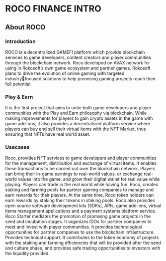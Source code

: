 # ROCO FINANCE INTRO

## About ROCO

### Introduction

ROCO is a decentralized GAMEFI platform which provide blockchain services to game developers, content creators and player communities through the blockchain network. Roco developed on AVAX network for using in Rokosoft’s own game ecosystem and partner games. Rokosoft plans to drive the evolution of online gaming with targeted industryfocused solutions to help promising gaming projects reach their full potential.

### Play & Earn

It is the first project that aims to unite both game developers and player communities with the Play and Earn philosophy via blockchain. While making improvements for players to gain crypto assets in the game with game add-ons, it also provides a decentralized platform service where players can buy and sell their virtual items with the NFT Market, thus ensuring that NFTs have real world asset.

### Usecases

Roco, provides NFT services to game developers and player communities for the management, distribution and exchange of virtual items. It enables these transactions to be carried out over the blockchain network. Players can bring their in-game earnings to real-world values, or exchange real-world values into the game, and grow their digital wallet for real value while playing. Players can trade in the real world while having fun. Roco, creates staking and farming pools for partner gaming companies to manage and earn rewards for their players. At the same time, Roco token holders can earn rewards by staking their tokens in staking pools. Roco also provides open source software development kits \(SDKs\), APIs, game add-ons, virtual items management applications and a payment systems platform service. Roco Starter mediates the promotion of promising game projects in the seed and incubation stages. It organizes IDOs for partner companies to meet and invest with player communities. It provides technological opportunities for partner companies to use the blockchain infrastructure. Provides technical support. It contributes to the token economy of projects with the staking and farming efficiencies that will be provided after the seed and culture phase, and provides safe trading opportunities to investors with the liquidity provided.

